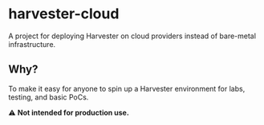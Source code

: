 # harvester-cloud
A project for deploying Harvester on cloud providers instead of bare-metal infrastructure.

## Why?
To make it easy for anyone to spin up a Harvester environment for labs, testing, and basic PoCs.

:warning: **Not intended for production use.**
